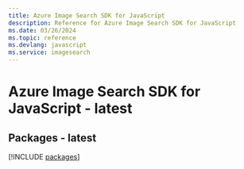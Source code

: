 ```yaml
---
title: Azure Image Search SDK for JavaScript
description: Reference for Azure Image Search SDK for JavaScript
ms.date: 03/26/2024
ms.topic: reference
ms.devlang: javascript
ms.service: imagesearch
---
```

# Azure Image Search SDK for JavaScript - latest
## Packages - latest
[!INCLUDE [packages](image-search-index.md)]